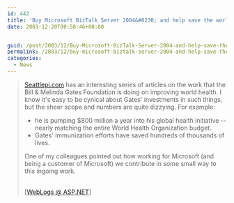 ```yaml
---
id: 442
title: 'Buy Microsoft BizTalk Server 2004&#8230; and help save the world'
date: 2003-12-20T00:58:46+00:00


guid: /post/2003/12/Buy-Microsoft-BizTalk-Server-2004-and-help-save-the-world.aspx
permalink: /2003/12/buy-microsoft-biztalk-server-2004-and-help-save-the-world/
categories:
  - News
---
```

<body xmlns="http://www.w3.org/1999/xhtml">
    <div class="Section1">
        <blockquote style='margin-top:5.0pt;margin-bottom:5.0pt'> 
        <p>
            <a href="http://seattlepi.nwsource.com/globalhealth/" title="http://seattlepi.nwsource.com/globalhealth/">Seattlepi.com</a> has
            an interesting series of articles on the work that the Bill &amp; Melinda Gates Foundation
            is doing on improving world health. I know it's easy to be cynical about Gates' investments
            in such things, but the sheer scope and numbers are quite dizzying. For example:
        </p>
        <ul type="disc">
            <li class="MsoNormal" style='mso-margin-top-alt:auto;mso-margin-bottom-alt:auto; mso-list:l0 level1 lfo1'>
                <span style=''>he is pumping $800 million a year into his global health initiative
                -- nearly matching the entire World Health Organization budget.</span>
            </li>
            <li class="MsoNormal" style='mso-margin-top-alt:auto;mso-margin-bottom-alt:auto; mso-list:l0 level1 lfo1'>
                <span style=''>Gates' immunization efforts have saved hundreds of thousands of lives.</span>
            </li>
        </ul>
        <p>
            One of my colleagues pointed out how working for Microsoft (and being a customer of
            Microsoft) we contribute in some small way to this ingoing work.
        </p>
        <p class="MsoNormal">
            <br />
            [<a href="http://weblogs.asp.net/cameronreilly/posts/44523.aspx">WebLogs @ ASP.NET</a>]
        </p>
        </blockquote>
    </div>
</body>